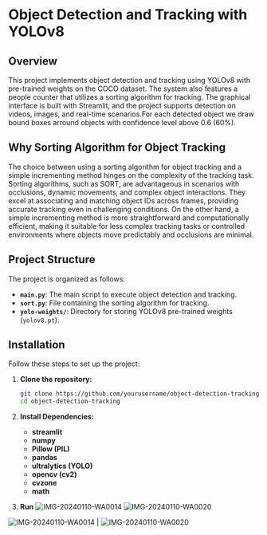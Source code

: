 # Object Detection and Tracking with YOLOv8

## Overview

This project implements object detection and tracking using YOLOv8 with pre-trained weights on the COCO dataset. The system also features a people counter that utilizes a sorting algorithm for tracking. The graphical interface is built with Streamlit, and the project supports detection on videos, images, and real-time scenarios.For each 
detected object we draw bound boxes arround objects with confidence level above 0.6 (60%).

## Why Sorting Algorithm for Object Tracking 
The choice between using a sorting algorithm for object tracking and a simple incrementing method hinges on the complexity of the tracking task. Sorting algorithms, such as SORT, are advantageous in scenarios with occlusions, dynamic movements, and complex object interactions. They excel at associating and matching object IDs across frames, providing accurate tracking even in challenging conditions. On the other hand, a simple incrementing method is more straightforward and computationally efficient, making it suitable for less complex tracking tasks or controlled environments where objects move predictably and occlusions are minimal. 

## Project Structure

The project is organized as follows:

- **`main.py`**: The main script to execute object detection and tracking.
- **`sort.py`**: File containing the sorting algorithm for tracking.
- **`yolo-weights/`**: Directory for storing YOLOv8 pre-trained weights (`yolov8.pt`).

## Installation

Follow these steps to set up the project:

1. **Clone the repository:**

   ```bash
   git clone https://github.com/yourusername/object-detection-tracking.git
   cd object-detection-tracking
2. **Install Dependencies:**
   - **streamlit**
   - **numpy**
   - **Pillow (PIL)**
   - **pandas**
   - **ultralytics (YOLO)**
   - **opencv (cv2)**
   - **cvzone**
   - **math**
3. **Run**
![IMG-20240110-WA0014](https://github.com/Youssef-balh/Object-Detection-and-People-Counter/assets/113738047/48b366f0-237b-410a-bcf4-eca4736b6080)
![IMG-20240110-WA0020](https://github.com/Youssef-balh/Object-Detection-and-People-Counter/assets/113738047/a3c54f86-4e76-41cf-b313-126498b4afb5)



![IMG-20240110-WA0014](https://raw.githubusercontent.com/Youssef-balh/Object-Detection-and-People-Counter/main/assets/113738047/48b366f0-237b-410a-bcf4-eca4736b6080) | ![IMG-20240110-WA0020](https://raw.githubusercontent.com/Youssef-balh/Object-Detection-and-People-Counter/main/assets/113738047/a3c54f86-4e76-41cf-b313-126498b4afb5)

